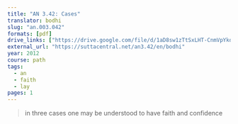 ```yaml
---
title: "AN 3.42: Cases"
translator: bodhi
slug: "an.003.042"
formats: [pdf]
drive_links: ["https://drive.google.com/file/d/1aD8sw1zTtSxLHT-CnmVpYkdPVriXwpnH/view?usp=drivesdk"]
external_url: "https://suttacentral.net/an3.42/en/bodhi"
year: 2012
course: path
tags:
  - an
  - faith
  - lay
pages: 1
---
```


> in three cases one may be understood to have faith and confidence
